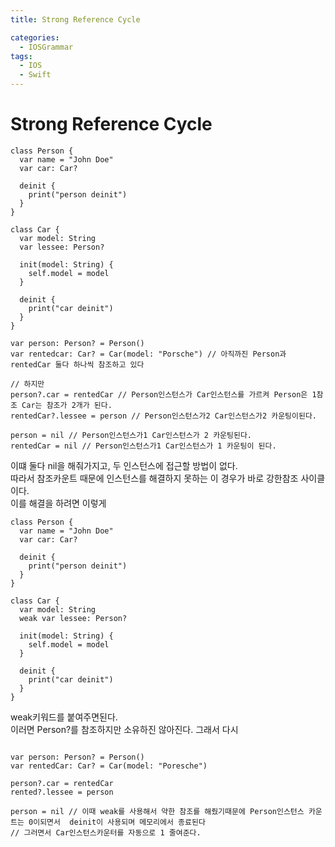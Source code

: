 ```yaml
---
title: Strong Reference Cycle

categories:
  - IOSGrammar
tags:
  - IOS
  - Swift
---
```


# Strong Reference Cycle

~~~
class Person {
  var name = "John Doe"
  var car: Car?

  deinit {
    print("person deinit")
  }
}

class Car {
  var model: String
  var lessee: Person?

  init(model: String) {
    self.model = model
  }

  deinit {
    print("car deinit")
  }
}

var person: Person? = Person()
var rentedcar: Car? = Car(model: "Porsche") // 아직까진 Person과 rentedCar 둘다 하나씩 참조하고 있다

// 하지만
person?.car = rentedCar // Person인스턴스가 Car인스턴스를 가르켜 Person은 1참조 Car는 참조가 2개가 된다.
rentedCar?.lessee = person // Person인스턴스가2 Car인스턴스가2 카운팅이된다.

person = nil // Person인스턴스가1 Car인스턴스가 2 카운팅된다.
rentedCar = nil // Person인스턴스가1 Car인스턴스가 1 카운팅이 된다.
~~~  

이떄 둘다 nil을 해줘가지고, 두 인스턴스에 접근할 방법이 없다.  
따라서 참조카운트 때문에 인스턴스를 해결하지 못하는 이 경우가 바로 강한참조 사이클이다.  
이를 해결을 하려면 이렇게  
~~~
class Person {
  var name = "John Doe"
  var car: Car?

  deinit {
    print("person deinit")
  }
}

class Car {
  var model: String
  weak var lessee: Person?

  init(model: String) {
    self.model = model
  }

  deinit {
    print("car deinit")
  }
}
~~~
weak키워드를 붙여주면된다.  
이러면 Person?를 참조하지만 소유하진 않아진다. 그래서 
다시  
~~~

var person: Person? = Person()
var rentedCar: Car? = Car(model: "Poresche")

person?.car = rentedCar
rented?.lessee = person

person = nil // 이때 weak를 사용해서 약한 참조를 해줬기때문에 Person인스턴스 카운트는 0이되면서  deinit이 사용되며 메모리에서 종료된다
// 그러면서 Car인스턴스카운터를 자동으로 1 줄여준다. 
~~~